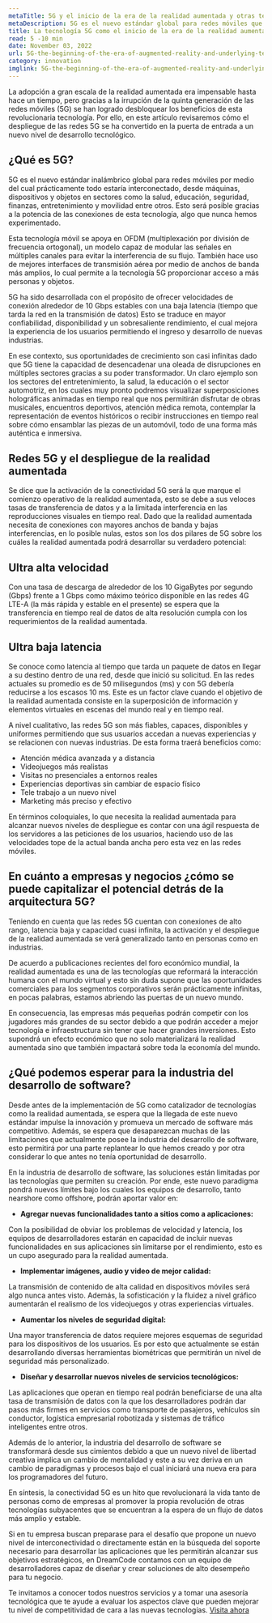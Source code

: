 ```yaml
---
metaTitle: 5G y el inicio de la era de la realidad aumentada y otras tecnologías subyacentes.
metaDescription: 5G es el nuevo estándar global para redes móviles que busca una interconectividad total, desde máquinas y vehículos hasta dispositivos y objetos en prácticamente todos los sectores.
title: La tecnología 5G como el inicio de la era de la realidad aumentada y otras tecnologías subyacentes
read: 5 -10 min
date: November 03, 2022
url: 5G-the-beginning-of-the-era-of-augmented-reality-and-underlying-technologies
category: innovation
imglink: 5G-the-beginning-of-the-era-of-augmented-reality-and-underlying-technologies.jpg
---
```


La adopción a gran escala de la realidad aumentada era impensable hasta hace un tiempo, pero gracias a la irrupción de la quinta generación de las redes móviles (5G) se han logrado desbloquear los beneficios de esta revolucionaria tecnología. Por ello, en este artículo revisaremos cómo el despliegue de las redes 5G se ha convertido en la puerta de entrada a un nuevo nivel de desarrollo tecnológico.

## ¿Qué es 5G?

5G es el nuevo estándar inalámbrico global para redes móviles por medio del cual prácticamente todo estaría interconectado, desde máquinas, dispositivos y objetos en sectores como la salud, educación, seguridad, finanzas, entretenimiento y movilidad entre otros. Esto será posible gracias a la potencia de las conexiones de esta tecnología, algo que nunca hemos experimentado.

Esta tecnología móvil se apoya en OFDM (multiplexación por división de frecuencia ortogonal), un modelo capaz de modular las señales en múltiples canales para evitar la interferencia de su flujo. También hace uso de mejores interfaces de transmisión aérea por medio de anchos de banda más amplios, lo cual permite a la tecnología 5G proporcionar acceso a más personas y objetos.

5G ha sido desarrollada con el propósito de ofrecer velocidades de conexión alrededor de 10 Gbps estables con una baja latencia (tiempo que tarda la red en la transmisión de datos) Esto se traduce en mayor confiabilidad, disponibilidad y un sobresaliente rendimiento, el cual mejora la experiencia de los usuarios permitiendo el ingreso y desarrollo de nuevas industrias.

En ese contexto, sus oportunidades de crecimiento son casi infinitas dado que 5G tiene la capacidad de desencadenar una oleada de disrupciones en múltiples sectores gracias a su poder transformador. Un claro ejemplo son los sectores del entretenimiento, la salud, la educación o el sector automotriz, en los cuales muy pronto podremos visualizar superposiciones holográficas animadas en tiempo real que nos permitirán disfrutar de obras musicales, encuentros deportivos, atención médica remota, contemplar la representación de eventos históricos o recibir instrucciones en tiempo real sobre cómo ensamblar las piezas de un automóvil, todo de una forma más auténtica e inmersiva.

## Redes 5G y el despliegue de la realidad aumentada

Se dice que la activación de la conectividad 5G será la que marque el comienzo operativo de la realidad aumentada, esto se debe a sus veloces tasas de transferencia de datos y a la limitada interferencia en las reproducciones visuales en tiempo real. Dado que la realidad aumentada necesita de conexiones con mayores anchos de banda y bajas interferencias, en lo posible nulas, estos son los dos pilares de 5G sobre los cuáles la realidad aumentada podrá desarrollar su verdadero potencial:

## Ultra alta velocidad

Con una tasa de descarga de alrededor de los 10 GigaBytes por segundo (Gbps) frente a 1 Gbps como máximo teórico disponible en las redes 4G LTE-A (la más rápida y estable en el presente) se espera que la transferencia en tiempo real de datos de alta resolución cumpla con los requerimientos de la realidad aumentada.

## Ultra baja latencia

Se conoce como latencia al tiempo que tarda un paquete de datos en llegar a su destino dentro de una red, desde que inició su solicitud. En las redes actuales su promedio es de 50 milisegundos (ms) y con 5G debería reducirse a los escasos 10 ms. Este es un factor clave cuando el objetivo de la realidad aumentada consiste en la superposición de información y elementos virtuales en escenas del mundo real y en tiempo real.

A nivel cualitativo, las redes 5G son más fiables, capaces, disponibles y uniformes permitiendo que sus usuarios accedan a nuevas experiencias y se relacionen con nuevas industrias. De esta forma traerá beneficios como:

- Atención médica avanzada y a distancia
- Videojuegos más realistas
- Visitas no presenciales a entornos reales
- Experiencias deportivas sin cambiar de espacio físico
- Tele trabajo a un nuevo nivel
- Marketing más preciso y efectivo

En términos coloquiales, lo que necesita la realidad aumentada para alcanzar nuevos niveles de despliegue es contar con una ágil respuesta de los servidores a las peticiones de los usuarios, haciendo uso de las velocidades tope de la actual banda ancha pero esta vez en las redes móviles.

## En cuánto a empresas y negocios ¿cómo se puede capitalizar el potencial detrás de la arquitectura 5G?

Teniendo en cuenta que las redes 5G cuentan con conexiones de alto rango, latencia baja y capacidad cuasi infinita, la activación y el despliegue de la realidad aumentada se verá generalizado tanto en personas como en industrias.

De acuerdo a publicaciones recientes del foro económico mundial, la realidad aumentada es una de las tecnologías que reformará la interacción humana con el mundo virtual y esto sin duda supone que las oportunidades comerciales para los segmentos corporativos serán prácticamente infinitas, en pocas palabras, estamos abriendo las puertas de un nuevo mundo.

En consecuencia, las empresas más pequeñas podrán competir con los jugadores más grandes de su sector debido a que podrán acceder a mejor tecnología e infraestructura sin tener que hacer grandes inversiones. Esto supondrá un efecto económico que no solo materializará la realidad aumentada sino que también impactará sobre toda la economía del mundo.

## ¿Qué podemos esperar para la industria del desarrollo de software?

Desde antes de la implementación de 5G como catalizador de tecnologías como la realidad aumentada, se espera que la llegada de este nuevo estándar impulse la innovación y promueva un mercado de software más competitivo. Además, se espera que desaparezcan muchas de las limitaciones que actualmente posee la industria del desarrollo de software, esto permitirá por una parte replantear lo que hemos creado y por otra considerar lo que antes no tenía oportunidad de desarrollo.

En la industria de desarrollo de software, las soluciones están limitadas por las tecnologías que permiten su creación. Por ende, este nuevo paradigma pondrá nuevos límites bajo los cuales los equipos de desarrollo, tanto nearshore como offshore, podrán aportar valor en:

- **Agregar nuevas funcionalidades tanto a sitios como a aplicaciones:**

Con la posibilidad de obviar los problemas de velocidad y latencia, los equipos de desarrolladores estarán en capacidad de incluir nuevas funcionalidades en sus aplicaciones sin limitarse por el rendimiento, esto es un cupo asegurado para la realidad aumentada.

- **Implementar imágenes, audio y video de mejor calidad:**

La transmisión de contenido de alta calidad en dispositivos móviles será algo nunca antes visto. Además, la sofisticación y la fluidez a nivel gráfico aumentarán el realismo de los videojuegos y otras experiencias virtuales.

- **Aumentar los niveles de seguridad digital:**

Una mayor transferencia de datos requiere mejores esquemas de seguridad para los dispositivos de los usuarios. Es por esto que actualmente se están desarrollando diversas herramientas biométricas que permitirán un nivel de seguridad más personalizado.

- **Diseñar y desarrollar nuevos niveles de servicios tecnológicos:**

Las aplicaciones que operan en tiempo real podrán beneficiarse de una alta tasa de transmisión de datos con la que los desarrolladores podrán dar pasos más firmes en servicios como transporte de pasajeros, vehículos sin conductor, logística empresarial robotizada y sistemas de tráfico inteligentes entre otros.

Además de lo anterior, la industria del desarrollo de software se transformará desde sus cimientos debido a que un nuevo nivel de libertad creativa implica un cambio de mentalidad y este a su vez deriva en un cambio de paradigmas y procesos bajo el cual iniciará una nueva era para los programadores del futuro.

En síntesis, la conectividad 5G es un hito que revolucionará la vida tanto de personas como de empresas al promover la propia revolución de otras tecnologías subyacentes que se encuentran a la espera de un flujo de datos más amplio y estable.

Si en tu empresa buscan preparase para el desafío que propone un nuevo nivel de interconectividad o directamente están en la búsqueda del soporte necesario para desarrollar las aplicaciones que les permitirán alcanzar sus objetivos estratégicos, en DreamCode contamos con un equipo de desarrolladores capaz de diseñar y crear soluciones de alto desempeño para tu negocio.

Te invitamos a conocer todos nuestros servicios y a tomar una asesoría tecnológica que te ayude a evaluar los aspectos clave que pueden mejorar tu nivel de competitividad de cara a las nuevas tecnologías. [Visita ahora](https://www.dreamcodesoft.com/services)
